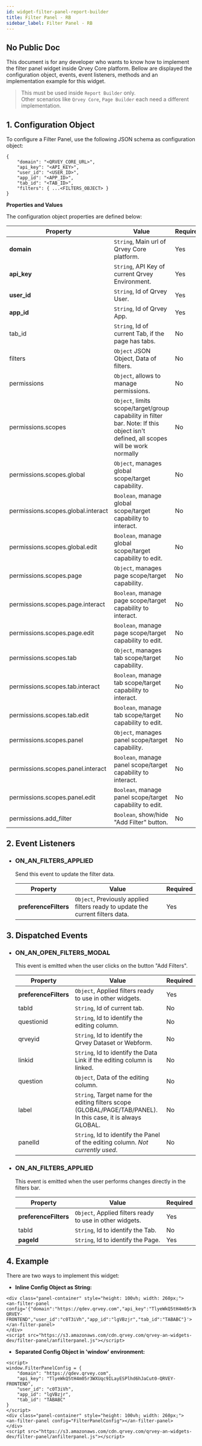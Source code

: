 ```yaml
---
id: widget-filter-panel-report-builder
title: Filter Panel - RB
sidebar_label: Filter Panel - RB
---
```


## No Public Doc

This document is for any developer who wants to know how to implement the filter panel widget inside Qrvey Core platform.
Bellow are displayed the configuration object, events, event listeners, methods and an implementation example for this widget.

> This must be used inside `Report Builder` only.<br/>Other scenarios like `Qrvey Core`, `Page Builder` each need a different implementation.


## 1. Configuration Object
To configure a Filter Panel, use the following JSON schema as configuration object:
```
{
    "domain": "<QRVEY_CORE_URL>",
    "api_key": "<API_KEY>",
    "user_id": "<USER_ID>",
    "app_id": "<APP_ID>",
    "tab_id": "<TAB_ID>",
    "filters": { ...<FILTERS_OBJECT> }
}
```

**Properties and Values**

The configuration object properties are defined below:

| **Property** | **Value** | **Required** |
|---|---|---|
| **domain** | `String`, Main url of Qrvey Core platform. | Yes |
| **api_key** | `String`, API Key of current Qrvey Environment. | Yes |
| **user_id** | `String`, Id of Qrvey User. | Yes |
| **app_id** | `String`, Id of Qrvey App. | Yes |
| tab_id | `String`, Id of current Tab, if the page has tabs. | No |
| filters | `Object` JSON Object, Data of filters. | No |
| permissions| `Object`, allows to manage permissions. | No |
| permissions.scopes | `Object`, limits scope/target/group capability in filter bar. Note: If this object isn't defined, all scopes will be work normally | No |
| permissions.scopes.global | `Object`, manages global scope/target capability. | No |
| permissions.scopes.global.interact | `Boolean`, manage global scope/target capability to interact. | No |
| permissions.scopes.global.edit | `Boolean`, manage global scope/target capability to edit. | No |
| permissions.scopes.page | `Object`, manages page scope/target capability. | No |
| permissions.scopes.page.interact | `Boolean`, manage page scope/target capability to interact. | No |
| permissions.scopes.page.edit | `Boolean`, manage page scope/target capability to edit. | No |
| permissions.scopes.tab | `Object`, manages tab scope/target capability. | No |
| permissions.scopes.tab.interact | `Boolean`, manage tab scope/target capability to interact. | No |
| permissions.scopes.tab.edit | `Boolean`, manage tab scope/target capability to edit. | No |
| permissions.scopes.panel | `Object`, manages panel scope/target capability. | No |
| permissions.scopes.panel.interact | `Boolean`, manage panel scope/target capability to interact. | No |
| permissions.scopes.panel.edit | `Boolean`, manage panel scope/target capability to edit. | No |
| permissions.add_filter | `Boolean`, show/hide "Add Filter" button. | No |


## 2. Event Listeners

* ### ON_AN_FILTERS_APPLIED
    Send this event to update the filter data.

    | Property   | Value                                                                                            | Required |
    |------------|--------------------------------------------------------------------------------------------------|----------|
    | **preferenceFilters** | `Object`, Previously applied filters ready to update the current filters data. | Yes      |


## 3. Dispatched Events

* ### ON_AN_OPEN_FILTERS_MODAL
    This event is emitted when the user clicks on the button "Add Filters".

    | Property   | Value                                                                                            | Required |
    |------------|--------------------------------------------------------------------------------------------------|----------|
    | **preferenceFilters** | `Object`, Applied filters ready to use in other widgets. | Yes      |
    | tabId | `String`, Id of current tab. | No      |
    | questionid | `String`, Id to identify the editing column. | No      |
    | qrveyid | `String`, Id to identify the Qrvey Dataset or Webform. | No      |
    | linkid | `String`, Id to identify the Data Link if the editing column is linked. | No      |
    | question | `Object`, Data of the editing column. | No      |
    | label | `String`, Target name for the editing filters scope (GLOBAL/PAGE/TAB/PANEL). In this case, it is always GLOBAL. | No      |
    | panelId | `String`, Id to identify the Panel of the editing column. _Not currently used_. | No      |

* ### ON_AN_FILTERS_APPLIED
    This event is emitted when the user performs changes directly in the filters bar.

    | Property   | Value                                                                                            | Required |
    |------------|--------------------------------------------------------------------------------------------------|----------|
    | **preferenceFilters** | `Object`, Applied filters ready to use in other widgets. | Yes      |
    | tabId | `String`, Id to identify the Tab.  | No      |
    | **pageId** | `String`, Id to identify the Page.  | Yes     |

## 4. Example
There are two ways to implement this widget:

* **Inline Config Object as String:**
```
<div class="panel-container" style="height: 100vh; width: 260px;">
<an-filter-panel config='{"domain":"https://qdev.qrvey.com","api_key":"TlyeWkQ5tH4m05r3WXUqc9ILayESPlhd6hJaCut0-QRVEY-FRONTEND","user_id":"c0T3iVh","app_id":"lgVBzjr","tab_id":"TABABC"}'></an-filter-panel>
</div>
<script src="https://s3.amazonaws.com/cdn.qrvey.com/qrvey-an-widgets-dev/filter-panel/anfilterpanel.js"></script>
```
* **Separated Config Object in 'window' environment:**
```
<script>
window.FilterPanelConfig = {
    "domain": "https://qdev.qrvey.com",
    "api_key": "TlyeWkQ5tH4m05r3WXUqc9ILayESPlhd6hJaCut0-QRVEY-FRONTEND",
    "user_id": "c0T3iVh",
    "app_id": "lgVBzjr",
    "tab_id": "TABABC"
}
</script>
<div class="panel-container" style="height: 100vh; width: 260px;">
<an-filter-panel config="FilterPanelConfig"></an-filter-panel>
</div>
<script src="https://s3.amazonaws.com/cdn.qrvey.com/qrvey-an-widgets-dev/filter-panel/anfilterpanel.js"></script>
```